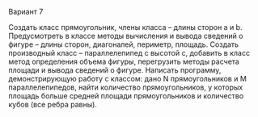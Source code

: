Вариант 7

Создать класс прямоугольник, члены класса – длины сторон a и b. Предусмотреть в классе 
методы вычисления и вывода сведений о фигуре – длины сторон, диагоналей, периметр, площадь. 
Создать производный класс – параллелепипед с высотой с, добавить в класс метод определения 
объема фигуры, перегрузить методы расчета площади и вывода сведений о фигуре. Написать 
программу, демонстрирующую работу с классом: дано N прямоугольников и M параллелепипедов, найти 
количество прямоугольников, у которых площадь больше средней площади прямоугольников и 
количество кубов (все ребра равны).

